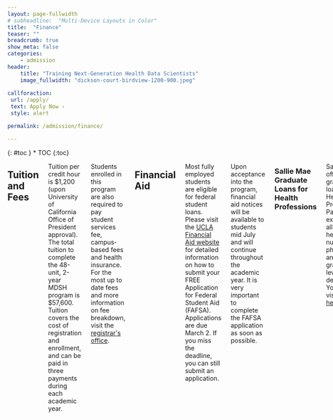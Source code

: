 ```yaml
---
layout: page-fullwidth
# subheadline:  "Multi-Device Layouts in Color"
title:  "Finance"
teaser: ""
breadcrumb: true
show_meta: false
categories:
    - admission
header:
    title: "Training Next-Generation Health Data Scientists"
    image_fullwidth: "dickson-court-birdview-1200-900.jpeg"
    
callforaction:
 url: /apply/
 text: Apply Now ›
 style: alert

permalink: /admission/finance/

---
```


<div class="row">
<div class="medium-4 medium-push-8 columns" markdown="1">
<div class="panel radius" markdown="1">
{: #toc }
*  TOC
{:toc}
</div>
</div><!-- /.medium-4.columns -->

<div class="medium-8 medium-pull-4 columns" markdown="1">

## Tuition and Fees

Tuition per credit hour is $1,200 (upon University of California Office of President approval). The total tuition to complete the 48-unit, 2-year MDSH program is $57,600. Tuition covers the cost of registration and enrollment, and can be paid in three payments during each academic year.

Students enrolled in this program are also required to pay student services fee, campus‐based fees and health insurance. For the most up to date fees and more information on fee breakdown, visit
the [registrar's office](https://sa.ucla.edu/RO/Fees/Public/public-fees). 

## Financial Aid

Most fully employed students are eligible for federal student loans. Please visit the [UCLA Financial Aid website](http://www.financialaid.ucla.edu/) for detailed information on how to submit your FREE Application for Federal Student Aid (FAFSA). Applications are due March 2. If you miss the deadline, you can still submit an application. 

Upon acceptance into the program, financial aid notices will be available to students mid July and will continue throughout the academic year. It is very important to complete the FAFSA application as soon as possible. 

### Sallie Mae Graduate Loans for Health Professions

Sallie Mae offers graduate loans for Health Professions. Pay for your expenses in allied health, nursing, pharmacy, and other graduate-level health degrees. You can visit the site [here](https://www.salliemae.com/student-loans/graduate-student-loans/health-professions-graduate-loan/?lnkid=SM-GradHP-loanoptions-healthprofessions.). 

## Scholarships

### MDSH Student Scholarships

The MDSH Program offers limited annual scholarships to currently enrolled MDSH students based on need and/or merit. More information will be available soon. <!--[Sign up](https://uclahs.az1.qualtrics.com/jfe/form/SV_0xFyH6DBXYrRzgi) to be notified of upcoming MDSH scholarship opportunities. -->
<!--Applications will become available during Spring quarter.-->

### Sallie Mae Graduate School Scholarship Tool

Sallie Mae has a tool to help find scholarships for graduate school. You can visit the search tool [here](https://www.salliemae.com/student-loans/graduate-school-information/graduate-school-scholarships/).

## Veterans and Military Service Members

There are several [educational benefits](https://veterans.ucla.edu/benefits/educational-benefits) that may be available for Veterans or enlisted service members, including [VA GI Bill Benefits](https://www.va.gov/education/about-gi-bill-benefits/) and [Tuition Assistance](https://veterans.ucla.edu/dod-tuition-assistance). 

For more information, contact the [UCLA Veteran Resource Center](https://veterans.ucla.edu/), or speak with your Education services Officer or Counselor within your Military Service. 

## Refunds

Students can receive a 100% refund of tuition for all units dropped before the end of the 3rd week of the quarter. After that, they may receive a 50% refund until the end of the 4th week.  Tuition for courses dropped after the 4th week is not eligible for refunds. 


<div class="row t60 b60">
        <div class="small-12 text-center columns">
            <a class="button large radius info" href="https://ucla.zoom.us/meeting/register/tJ0rd-qtqD8vHt1KVs1tq8zz_QmqnzW1xxy_">Register for an Information Session</a>
        </div><!-- /.small-12.columns -->
</div><!-- /.row -->

</div><!-- /.medium-8.columns -->
</div><!-- /.row -->


